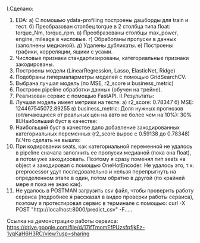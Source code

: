 I.Сделано:
  1) EDA:
     а) С помошью ydata-profiling построены дашборды для train и тест.
     б) Преобразован столбец torque в 2 столбца типа float: torque_Nm, torque_rpm.
     в) Преобразованы столбцы max_power, engine, mileage в числовые.
     г) Обработаны пропуски в данных (заполнены медианой).
     д) Удалены дубликаты.
     е) Построены графики, корреляции, ящики с усами.
  2) Числовые признаки стандартизированы, категориальные признаки закодированы.
  3) Построены модели (LinearRegression, Lasso, ElasticNet, Ridge)
  4) Подобраны гипермапарметры моделей с помощью GridSearchCV.
  5) Выбрана лучшая модель (по MSE, r2_score и business_metric)
  6) Построен pipeline обработки данных (обучен на трейне).
  7) Реализован сервис с помощью FastAPI.
II.Результаты:
  1) Лучшая модель имеет метрики на тесте:
      а) r2_score: 0.78347
      б) MSE: 124467545072.89255
      в) business_metric: Доля нужных прогнозов (отличающиеся от реальных цен на авто не более чем на 10%): 30%
III.Наибольший буст в качестве:
  1) Наибольший буст в качестве дало добавление закодированных категориальных переменных (r2_score вырос с 0.59138 до 0.78348)
IV.Что сделать не вышло:
  1) При кодировании seats, как категориальной переменной не удалось в pipeline сначала заполнить ее пропуски медианой (пока она float), а потом уже закодировать. Поэтому я сразу поменял тип seats на object и закодировал с помощью OneHotEncoder. Не удалось это, т.к. preprocessor удут последовательно и нельзя перепрыгнуть на определенном этапе в один, потом обратно в другой (по крайней мере я пока не знаю как).
  2) Не удалось в POSTMAN загрузить csv файл, чтобы проверить работу сервиса (подробнее я рассказал в видео проверки работы сервиса), поэтому я протестировал сервис в терминале с помощью: curl -X POST "http://localhost:8000/predict_csv" -F.....

Ссылка на демонстрацию работы сервиса: https://drive.google.com/file/d/17ifTmomEfPUzsfpfjkEz-1yqKaH6H3RC/view?usp=sharing
